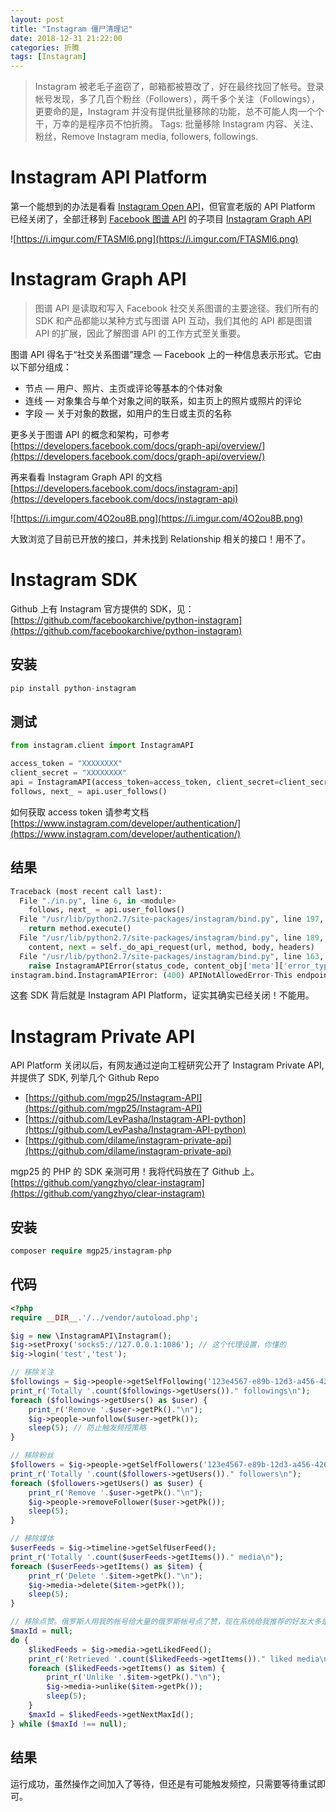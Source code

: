 ```yaml
---
layout: post
title: "Instagram 僵尸清理记"
date: 2018-12-31 21:22:00
categories: 折腾
tags: [Instagram]
---
```


> Instagram 被老毛子盗窃了，邮箱都被篡改了，好在最终找回了帐号。登录帐号发现，多了几百个粉丝（Followers），两千多个关注（Followings），更要命的是，Instagram 并没有提供批量移除的功能，总不可能人肉一个个干，万幸的是程序员不怕折腾。
> Tags: 批量移除 Instagram 内容、关注、粉丝，Remove Instagram media, followers, followings.

<!-- more -->

# Instagram API Platform

第一个能想到的办法是看看 [Instagram Open API](https://www.instagram.com/developer/)，但官宣老版的 API Platform 已经关闭了，全部迁移到 [Facebook 图谱 API](https://developers.facebook.com/docs/graph-api?locale=zh_CN) 的子项目 [Instagram Graph API](https://developers.facebook.com/products/instagram/)

![https://i.imgur.com/FTASMl6.png](https://i.imgur.com/FTASMl6.png)


# Instagram Graph API

> 图谱 API 是读取和写入 Facebook 社交关系图谱的主要途径。我们所有的 SDK 和产品都能以某种方式与图谱 API 互动，我们其他的 API 都是图谱 API 的扩展，因此了解图谱 API 的工作方式至关重要。

图谱 API 得名于“社交关系图谱”理念 — Facebook 上的一种信息表示形式。它由以下部分组成：

* 节点 — 用户、照片、主页或评论等基本的个体对象
* 连线 — 对象集合与单个对象之间的联系，如主页上的照片或照片的评论
* 字段 — 关于对象的数据，如用户的生日或主页的名称

更多关于图谱 API 的概念和架构，可参考 [https://developers.facebook.com/docs/graph-api/overview/](https://developers.facebook.com/docs/graph-api/overview/)

再来看看 Instagram Graph API 的文档 [https://developers.facebook.com/docs/instagram-api](https://developers.facebook.com/docs/instagram-api)

![https://i.imgur.com/4O2ou8B.png](https://i.imgur.com/4O2ou8B.png)

大致浏览了目前已开放的接口，并未找到 Relationship 相关的接口！用不了。


# Instagram SDK

Github 上有 Instagram 官方提供的 SDK，见：[https://github.com/facebookarchive/python-instagram](https://github.com/facebookarchive/python-instagram)

## 安装
```python
pip install python-instagram
```

## 测试
```python
from instagram.client import InstagramAPI

access_token = "XXXXXXXX"
client_secret = "XXXXXXXX"
api = InstagramAPI(access_token=access_token, client_secret=client_secret)
follows, next_ = api.user_follows()
```
如何获取 access token 请参考文档 [https://www.instagram.com/developer/authentication/](https://www.instagram.com/developer/authentication/)

## 结果
```python
Traceback (most recent call last):
  File "./in.py", line 6, in <module>
    follows, next_ = api.user_follows()
  File "/usr/lib/python2.7/site-packages/instagram/bind.py", line 197, in _call
    return method.execute()
  File "/usr/lib/python2.7/site-packages/instagram/bind.py", line 189, in execute
    content, next = self._do_api_request(url, method, body, headers)
  File "/usr/lib/python2.7/site-packages/instagram/bind.py", line 163, in _do_api_request
    raise InstagramAPIError(status_code, content_obj['meta']['error_type'], content_obj['meta']['error_message'])
instagram.bind.InstagramAPIError: (400) APINotAllowedError-This endpoint has been retired
```

这套 SDK 背后就是 Instagram API Platform，证实其确实已经关闭！不能用。


# Instagram Private API

API Platform 关闭以后，有网友通过逆向工程研究公开了 Instagram Private API, 并提供了 SDK, 列举几个 Github Repo

* [https://github.com/mgp25/Instagram-API](https://github.com/mgp25/Instagram-API)
* [https://github.com/LevPasha/Instagram-API-python](https://github.com/LevPasha/Instagram-API-python)
* [https://github.com/dilame/instagram-private-api](https://github.com/dilame/instagram-private-api)

mgp25 的 PHP 的 SDK 亲测可用！我将代码放在了 Github 上。
[https://github.com/yangzhyo/clear-instagram](https://github.com/yangzhyo/clear-instagram)

## 安装
```php
composer require mgp25/instagram-php
```

## 代码
```php
<?php
require __DIR__.'/../vendor/autoload.php';

$ig = new \InstagramAPI\Instagram();
$ig->setProxy('socks5://127.0.0.1:1086'); // 这个代理设置，你懂的
$ig->login('test','test');

// 移除关注
$followings = $ig->people->getSelfFollowing('123e4567-e89b-12d3-a456-426655440000');
print_r('Totally '.count($followings->getUsers())." followings\n");
foreach ($followings->getUsers() as $user) {
    print_r('Remove '.$user->getPk()."\n");
    $ig->people->unfollow($user->getPk());
    sleep(5); // 防止触发频控策略
}

// 移除粉丝
$followers = $ig->people->getSelfFollowers('123e4567-e89b-12d3-a456-426655440000');
print_r('Totally '.count($followers->getUsers())." followers\n");
foreach ($followers->getUsers() as $user) {
    print_r('Remove '.$user->getPk()."\n");
    $ig->people->removeFollower($user->getPk());
    sleep(5); 
}

// 移除媒体
$userFeeds = $ig->timeline->getSelfUserFeed();
print_r('Totally '.count($userFeeds->getItems())." media\n");
foreach ($userFeeds->getItems() as $item) {
    print_r('Delete '.$item->getPk()."\n");
    $ig->media->delete($item->getPk());
    sleep(5); 
}

// 移除点赞。俄罗斯人用我的帐号给大量的俄罗斯帐号点了赞，现在系统给我推荐的好友大多是俄罗斯人，[摊手]。
$maxId = null;
do {
    $likedFeeds = $ig->media->getLikedFeed();
    print_r('Retrieved '.count($likedFeeds->getItems())." liked media\n");
    foreach ($likedFeeds->getItems() as $item) {
        print_r('Unlike '.$item->getPk()."\n");
        $ig->media->unlike($item->getPk());
        sleep(5);
    }
    $maxId = $likedFeeds->getNextMaxId();
} while ($maxId !== null);
```

## 结果
运行成功，虽然操作之间加入了等待，但还是有可能触发频控，只需要等待重试即可。